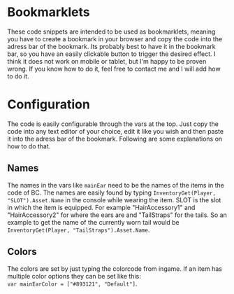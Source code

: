 # Bookmarklets
These code snippets are intended to be used as bookmarklets, meaning you have to create a bookmark in your browser and copy the code into the adress bar of the bookmark. Its probably best to have it in the bookmark bar, so you have an easily clickable button to trigger the desired effect. I think it does not work on mobile or tablet, but I'm happy to be proven wrong. If you know how to do it, feel free to contact me and I will add how to do it.

# Configuration
The code is easily configurable through the vars at the top. Just copy the code into any text editor of your choice, edit it like you wish and then paste it into the adress bar of the bookmark. Following are some explanations on how to do that.
## Names
The names in the vars like `mainEar` need to be the names of the items in the code of BC. The names are easily found by typing `InventoryGet(Player, "SLOT").Asset.Name` in the console while wearing the item. SLOT is the slot in which the item is equipped. For example "HairAccessory1" and "HairAccessory2" for where the ears are and "TailStraps" for the tails. So an example to get the name of the currently worn tail would be `InventoryGet(Player, "TailStraps").Asset.Name`.
## Colors
The colors are set by just typing the colorcode from ingame. If an item has multiple color options they can be set like this:  
`var mainEarColor = ["#893121", "Default"]`.
